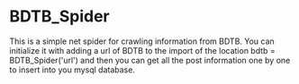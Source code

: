 # BDTB_Spider
This is a simple net spider for crawling information from BDTB.
You can initialize it with adding a url of BDTB to the import of the location bdtb = BDTB_Spider('url') and then you can get all the post information one by one to insert into you mysql database.
